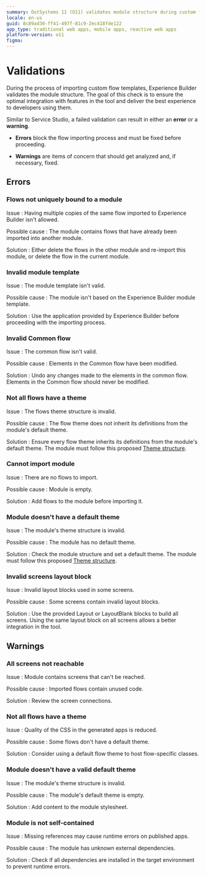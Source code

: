 ```yaml
---
summary: OutSystems 11 (O11) validates module structure during custom flow template imports to ensure optimal integration and developer experience.
locale: en-us
guid: 8c89ad30-ff41-497f-81c9-2ec418fde122
app_type: traditional web apps, mobile apps, reactive web apps
platform-version: o11
figma:
---
```


# Validations

During the process of importing custom flow templates, Experience Builder validates the module structure. The goal of this check is to ensure the optimal integration with features in the tool and deliver the best experience to developers using them.

Similar to Service Studio, a failed validation can result in either an **error** or a **warning**.

* **Errors** block the flow importing process and must be fixed before proceeding.

* **Warnings** are items of concern that should get analyzed and, if necessary, fixed.

## Errors

### Flows not uniquely bound to a module

Issue
:   Having multiple copies of the same flow imported to Experience Builder isn't allowed.

Possible cause
:   The module contains flows that have already been imported into another module.

Solution
:   Either delete the flows in the other module and re-import this module, or delete the flow in the current module.

### Invalid module template

Issue
:  The module template isn't valid.

Possible cause
:   The module isn't based on the Experience Builder module template.

Solution
:   Use the application provided by Experience Builder before proceeding with the importing process.

### Invalid Common flow

Issue
:   The common flow isn't valid.

Possible cause
:   Elements in the Common flow have been modified.

Solution
:   Undo any changes made to the elements in the common flow. Elements in the Common flow should never be modified. 

### Not all flows have a theme

Issue
:   The flows theme structure is invalid.

Possible cause
:   The flow theme does not inherit its definitions from the module's default theme.

Solution
:   Ensure every flow theme inherits its definitions from the module's default theme. The module must follow this proposed [Theme structure](theme-structure-if.md).

### Cannot import module

Issue
:   There are no flows to import.

Possible cause
:   Module is empty.

Solution
:   Add flows to the module before importing it.

### Module doesn't have a default theme

Issue
:   The module's theme structure is invalid.

Possible cause
:   The module has no default theme.

Solution
:   Check the module structure and set a default theme. The module must follow this proposed [Theme structure](theme-structure-if.md).

### Invalid screens layout block

Issue
:   Invalid layout blocks used in some screens.

Possible cause
:   Some screens contain invalid layout blocks.

Solution
:   Use the provided Layout or LayoutBlank blocks to build all screens. Using the same layout block on all screens allows a better integration in the tool.

## Warnings

### All screens not reachable

Issue
:   Module contains screens that can't be reached.

Possible cause
:   Imported flows contain unused code. 

Solution
:   Review the screen connections.

### Not all flows have a theme

Issue
:    Quality of the CSS in the generated apps is reduced.

Possible cause
:   Some flows don't have a default theme.  

Solution
:   Consider using a default flow theme to host flow-specific classes.

### Module doesn't have a valid default theme

Issue
:   The module's theme structure is invalid.

Possible cause
:   The module's default theme is empty. 

Solution
:    Add content to the module stylesheet.

### Module is not self-contained

Issue
:   Missing references may cause runtime errors on published apps.

Possible cause
:   The module has unknown external dependencies.

Solution
:   Check if all dependencies are installed in the target environment to prevent runtime errors.

